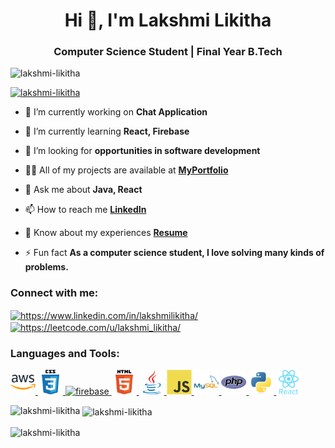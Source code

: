 <h1 align="center">Hi 👋, I'm Lakshmi Likitha</h1>
<h3 align="center">Computer Science Student | Final Year B.Tech</h3>

<p align="left"> <img src="https://komarev.com/ghpvc/?username=lakshmi-likitha&label=Profile%20views&color=0e75b6&style=flat" alt="lakshmi-likitha" /> </p>

<p align="left"> <a href="https://github.com/ryo-ma/github-profile-trophy"><img src="https://github-profile-trophy.vercel.app/?username=lakshmi-likitha" alt="lakshmi-likitha" /></a> </p>

- 🔭 I’m currently working on **Chat Application**

- 🌱 I’m currently learning **React, Firebase**

- 🤝 I’m looking for  **opportunities in software development**

- 👨‍💻 All of my projects are available at <a href = "https://lakshmi-likitha.github.io/MyPortfolio/" > **MyPortfolio** </a>

- 💬 Ask me about **Java, React**

- 📫 How to reach me <a href = "[linkedin.com/in/lakshmilikitha/](https://www.linkedin.com/in/lakshmilikitha/) ">**LinkedIn**</a>

- 📄 Know about my experiences <a href="https://drive.google.com/file/d/1hGDzn9MSiS5KRe2SXBuJwOGN-dSALW8F/view?usp=sharing">**Resume**</a>

- ⚡ Fun fact **As a computer science student, I love solving many kinds of problems.**

<h3 align="left">Connect with me:</h3>
<p align="left">
<a href="https://www.linkedin.com/in/lakshmilikitha/" target="blank"><img align="center" src="https://raw.githubusercontent.com/rahuldkjain/github-profile-readme-generator/master/src/images/icons/Social/linked-in-alt.svg" alt="https://www.linkedin.com/in/lakshmilikitha/" height="30" width="40" /></a>
<a href="https://leetcode.com/u/lakshmi_likitha/" target="blank"><img align="center" src="https://raw.githubusercontent.com/rahuldkjain/github-profile-readme-generator/master/src/images/icons/Social/leet-code.svg" alt="https://leetcode.com/u/lakshmi_likitha/" height="30" width="40" /></a>
</p>

<h3 align="left">Languages and Tools:</h3>
<p align="left"> <a href="https://aws.amazon.com" target="_blank" rel="noreferrer"> <img src="https://raw.githubusercontent.com/devicons/devicon/master/icons/amazonwebservices/amazonwebservices-original-wordmark.svg" alt="aws" width="40" height="40"/> </a> <a href="https://www.w3schools.com/css/" target="_blank" rel="noreferrer"> <img src="https://raw.githubusercontent.com/devicons/devicon/master/icons/css3/css3-original-wordmark.svg" alt="css3" width="40" height="40"/> </a> <a href="https://firebase.google.com/" target="_blank" rel="noreferrer"> <img src="https://www.vectorlogo.zone/logos/firebase/firebase-icon.svg" alt="firebase" width="40" height="40"/> </a> <a href="https://www.w3.org/html/" target="_blank" rel="noreferrer"> <img src="https://raw.githubusercontent.com/devicons/devicon/master/icons/html5/html5-original-wordmark.svg" alt="html5" width="40" height="40"/> </a> <a href="https://www.java.com" target="_blank" rel="noreferrer"> <img src="https://raw.githubusercontent.com/devicons/devicon/master/icons/java/java-original.svg" alt="java" width="40" height="40"/> </a> <a href="https://developer.mozilla.org/en-US/docs/Web/JavaScript" target="_blank" rel="noreferrer"> <img src="https://raw.githubusercontent.com/devicons/devicon/master/icons/javascript/javascript-original.svg" alt="javascript" width="40" height="40"/> </a> <a href="https://www.mysql.com/" target="_blank" rel="noreferrer"> <img src="https://raw.githubusercontent.com/devicons/devicon/master/icons/mysql/mysql-original-wordmark.svg" alt="mysql" width="40" height="40"/> </a> <a href="https://www.php.net" target="_blank" rel="noreferrer"> <img src="https://raw.githubusercontent.com/devicons/devicon/master/icons/php/php-original.svg" alt="php" width="40" height="40"/> </a> <a href="https://www.python.org" target="_blank" rel="noreferrer"> <img src="https://raw.githubusercontent.com/devicons/devicon/master/icons/python/python-original.svg" alt="python" width="40" height="40"/> </a> <a href="https://reactjs.org/" target="_blank" rel="noreferrer"> <img src="https://raw.githubusercontent.com/devicons/devicon/master/icons/react/react-original-wordmark.svg" alt="react" width="40" height="40"/> </a> </p>

<p><img align="left" src="https://github-readme-stats.vercel.app/api/top-langs?username=lakshmi-likitha&show_icons=true&locale=en&layout=compact" alt="lakshmi-likitha" /></p>

<p>&nbsp;<img align="center" src="https://github-readme-stats.vercel.app/api?username=lakshmi-likitha&show_icons=true&locale=en" alt="lakshmi-likitha" /></p>

<p><img align="center" src="https://github-readme-streak-stats.herokuapp.com/?user=lakshmi-likitha&" alt="lakshmi-likitha" /></p>
